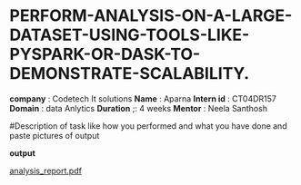 # PERFORM-ANALYSIS-ON-A-LARGE-DATASET-USING-TOOLS-LIKE-PYSPARK-OR-DASK-TO-DEMONSTRATE-SCALABILITY.
**company** : Codetech It solutions
**Name**  : Aparna
**Intern id**  : CT04DR157
**Domain** : data Anlytics
**Duration** ;: 4 weeks
**Mentor** : Neela Santhosh

#Description of task like how you performed and what you have done and paste pictures of output

**output**

[analysis_report.pdf](https://github.com/user-attachments/files/22672690/analysis_report.pdf)

